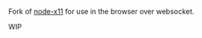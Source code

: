 Fork of [node-x11](https://github.com/sidorares/node-x11) for use in the browser over websocket.

WIP
